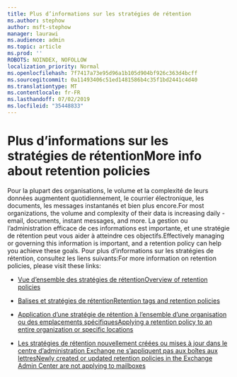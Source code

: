```yaml
---
title: Plus d’informations sur les stratégies de rétention
ms.author: stephow
author: msft-stephow
manager: laurawi
ms.audience: admin
ms.topic: article
ms.prod: ''
ROBOTS: NOINDEX, NOFOLLOW
localization_priority: Normal
ms.openlocfilehash: 7f7417a73e95d96a1b105d904bf926c363d4bcff
ms.sourcegitcommit: 0a11493406c51ed1481586b4c35f1bd2441c4d40
ms.translationtype: MT
ms.contentlocale: fr-FR
ms.lasthandoff: 07/02/2019
ms.locfileid: "35448833"
---
```

# <a name="more-info-about-retention-policies"></a><span data-ttu-id="6e277-102">Plus d’informations sur les stratégies de rétention</span><span class="sxs-lookup"><span data-stu-id="6e277-102">More info about retention policies</span></span>

<span data-ttu-id="6e277-103">Pour la plupart des organisations, le volume et la complexité de leurs données augmentent quotidiennement, le courrier électronique, les documents, les messages instantanés et bien plus encore.</span><span class="sxs-lookup"><span data-stu-id="6e277-103">For most organizations, the volume and complexity of their data is increasing daily - email, documents, instant messages, and more.</span></span>
<span data-ttu-id="6e277-104">La gestion ou l’administration efficace de ces informations est importante, et une stratégie de rétention peut vous aider à atteindre ces objectifs.</span><span class="sxs-lookup"><span data-stu-id="6e277-104">Effectively managing or governing this information is important, and a retention policy can help you achieve these goals.</span></span> <span data-ttu-id="6e277-105">Pour plus d’informations sur les stratégies de rétention, consultez les liens suivants:</span><span class="sxs-lookup"><span data-stu-id="6e277-105">For more information on retention policies, please visit these links:</span></span>

- [<span data-ttu-id="6e277-106">Vue d’ensemble des stratégies de rétention</span><span class="sxs-lookup"><span data-stu-id="6e277-106">Overview of retention policies</span></span>](https://docs.microsoft.com/office365/securitycompliance/retention-policies)

- [<span data-ttu-id="6e277-107">Balises et stratégies de rétention</span><span class="sxs-lookup"><span data-stu-id="6e277-107">Retention tags and retention policies</span></span>](https://docs.microsoft.com/exchange/security-and-compliance/messaging-records-management/retention-tags-and-policies)

- [<span data-ttu-id="6e277-108">Application d’une stratégie de rétention à l’ensemble d’une organisation ou des emplacements spécifiques</span><span class="sxs-lookup"><span data-stu-id="6e277-108">Applying a retention policy to an entire organization or specific locations</span></span>](https://docs.microsoft.com/office365/securitycompliance/retention-policies#applying-a-retention-policy-to-an-entire-organization-or-specific-locations)

- [<span data-ttu-id="6e277-109">Les stratégies de rétention nouvellement créées ou mises à jour dans le centre d’administration Exchange ne s’appliquent pas aux boîtes aux lettres</span><span class="sxs-lookup"><span data-stu-id="6e277-109">Newly created or updated retention policies in the Exchange Admin Center are not applying to mailboxes</span></span>](https://docs.microsoft.com/alchemyinsights/retention-policies-in-exchange-admin-center-not-working)

